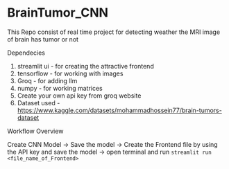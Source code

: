 # BrainTumor_CNN
This Repo consist of real time project for detecting weather the MRI image of brain has tumor or not

Dependecies 
1. streamlit ui - for creating the attractive frontend
2. tensorflow - for working with images
3. Groq - for adding llm
4. numpy - for working matrices
5. Create your own api key from groq website
6. Dataset used - https://www.kaggle.com/datasets/mohammadhossein77/brain-tumors-dataset

Workflow Overview

Create CNN Model -> Save the model -> Create the Frontend file by using the API key and save the model -> open terminal and run `streamlit run <file_name_of_Frontend>`
